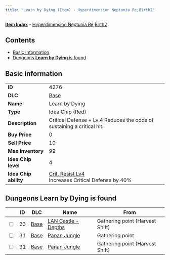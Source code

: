 ```yaml
---
title: "Learn by Dying (Item) - Hyperdimension Neptunia Re;Birth2"
---
```


[**Item Index**](/neptunia/rb2/item/index.html) - [Hyperdimension Neptunia Re;Birth2](/neptunia/rb2)

## Contents

- [Basic information](#basic-information)
- [Dungeons **Learn by Dying** is found](#dungeons-learn-by-dying-is-found)

## Basic information

|   |   |
| -- | -- |
| **ID** | 4276 |
| **DLC** | [Base](/neptunia/rb2/dlc/0-base.html) |
| **Name** | Learn by Dying |
| **Type** | Idea Chip (Red) |
| **Description** | Critical Defense + Lv.4 Reduces the odds of sustaining a critical hit. |
| **Buy Price** | 0 |
| **Sell Price** | 10 |
| **Max inventory** | 99 |
| **Idea Chip level** | 4 |
| **Idea Chip ability** | [Crit. Resist Lv4](/neptunia/rb2/ability/0-9675-crit-resist-lv4.html)<br />Increases Critical Defense by 40% |

## Dungeons **Learn by Dying** is found

|    | ID | DLC | Name | From |
| -- | -- | --- | ---- | ---- |
| <input type="checkbox" id="rb2-dungeon-0-23" class="trackbox" /> | 23 | [Base](/neptunia/rb2/dlc/0-base.html) | [LAN Castle - Depths](/neptunia/rb2/dungeon/0-23-lan-castle-depths.html) | Gathering point (Harvest Shift) |
| <input type="checkbox" id="rb2-dungeon-0-31" class="trackbox" /> | 31 | [Base](/neptunia/rb2/dlc/0-base.html) | [Panan Jungle](/neptunia/rb2/dungeon/0-31-panan-jungle.html) | Gathering point |
| <input type="checkbox" id="rb2-dungeon-0-31" class="trackbox" /> | 31 | [Base](/neptunia/rb2/dlc/0-base.html) | [Panan Jungle](/neptunia/rb2/dungeon/0-31-panan-jungle.html) | Gathering point (Harvest Shift) |